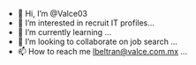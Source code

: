 - 👋 Hi, I’m @Valce03
- 👀 I’m interested in recruit IT profiles...
- 🌱 I’m currently learning  ...
- 💞️ I’m looking to collaborate on job search ...
- 📫 How to reach me lbeltran@valce.com.mx ...

<!---
Valce03/Valce03 is a ✨ special ✨ repository because its `README.md` (this file) appears on your GitHub profile.
You can click the Preview link to take a look at your changes.
--->
